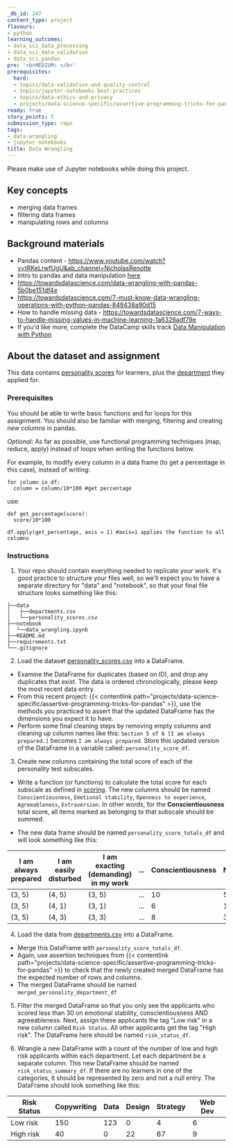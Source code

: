 ```yaml
---
_db_id: 247
content_type: project
flavours:
- python
learning_outcomes:
- data_sci_data_processing
- data_sci_data_validation
- data_sci_pandas
pre: '<b>MEDIUM: </b>'
prerequisites:
  hard:
  - topics/data-validation-and-quality-control
  - topics/jupyter-notebooks-best-practices
  - topics/data-ethics-and-privacy
  - projects/data-science-specific/assertive-programming-tricks-for-pandas
ready: true
story_points: 5
submission_type: repo
tags:
- data-wrangling
- jupyter-notebooks
title: Data Wrangling
---
```


Please make use of Jupyter notebooks while doing this project.
## Key concepts

- merging data frames
- filtering data frames
- manipulating rows and columns

## Background materials

- Pandas content - https://www.youtube.com/watch?v=tRKeLrwfUgU&ab_channel=NicholasRenotte 
- Intro to pandas and data manipulation [here](https://www.kaggle.com/learn/pandas)
- https://towardsdatascience.com/data-wrangling-with-pandas-5b0be151df4e
- https://towardsdatascience.com/7-must-know-data-wrangling-operations-with-python-pandas-849438a90d15
- How to handle missing data - https://towardsdatascience.com/7-ways-to-handle-missing-values-in-machine-learning-1a6326adf79e
- If you'd like more, complete the DataCamp skills track [Data Manipulation with Python](https://www.datacamp.com/tracks/data-manipulation-with-python)

## About the dataset and assignment

This data contains [personality scores](personality_scores.csv) for learners, plus the [department](departments.csv) they applied for.

### Prerequisites

You should be able to write basic functions and for loops for this assignment. You should also be familiar with merging, filtering and creating new columns in pandas.

_Optional:_
As far as possible, use functional programming techniques (map, reduce, apply) instead of loops when writing the functions below.

For example, to modify every column in a data frame (to get a percentage in this case), instead of writing:

```
for column in df:
  column = column/10*100 #get percentage
```

use:

```
def get_percentage(score):
  score/10*100

df.apply(get_percentage, axis = 1) #axis=1 applies the function to all columns
```

### Instructions

1. Your repo should contain everything needed to replicate your work. It's good practice to structure your files well, so we'll expect you to have a separate directory for "data" and "notebook", so that your final file structure looks something like this: 

```
├──data
│   ├──departments.csv
│   └──personality_scores.csv 
├──notebook
│  └──data_wrangling.ipynb
├──README.md
├──requirements.txt
└──.gitignore 
```
2. Load the dataset [personality_scores.csv](personality_scores.csv) into a DataFrame. 

- Examine the DataFrame for duplicates (based on ID), and drop any duplicates that exist. The data is ordered chronologically, please keep the most recent data entry. 
- From this recent project: {{< contentlink path="projects/data-science-specific/assertive-programming-tricks-for-pandas" >}}, use the methods you practiced to assert that the updated DataFrame has the dimensions you expect it to have. 
- Perform some final cleaning steps by removing empty columns and cleaning up column names like this: `Section 5 of 6 [I am always prepared.]` becomes `I am always prepared`. Store this updated version of the DataFrame in a variable called: `personality_score_df`.


3. Create new columns containing the total score of each of the personality test subscales. 

- Write a function (or functions) to calculate the total score for each subscale as defined in [scoring](scoring.txt). The new columns should be named `Conscientiousness`, `Emotional stability`, `Openness to experience`, `Agreeableness`, `Extraversion`. In other words, for the **Conscientiousness** total score, all items marked as belonging to that subscale should be summed.

- The new data frame should be named `personality_score_totals_df` and will look something like this:

| I am always prepared | I am easily disturbed | I am exacting (demanding) in my work | ... | Conscientiousness | Neuroticism |
| -------------------- | --------------------- | ------------------------------------ | --- | ----------------- | ------------------- |
| (3, 5)               | (4, 5)                | (3, 5)                               | ... | 10                | 5                   |
| (3, 5)               | (4, 1)                | (3, 1)                               | ... | 6                 | 1                   |
| (3, 5)               | (4, 3)                | (3, 3)                               | ... | 8                 | 3                   |

4. Load the data from [departments.csv](departments.csv) into a DataFrame. 

- Merge this DataFrame with `personality_score_totals_df`. 
- Again, use assertion techniques from {{< contentlink path="projects/data-science-specific/assertive-programming-tricks-for-pandas" >}} to check that the newly created merged DataFrame has the expected number of rows and columns. 
- The merged DataFrame should be named `merged_personality_department_df`

5. Filter the merged DataFrame so that you only see the applicants who scored less than 30 on emotional stability, conscientiousness AND agreeableness. 
Next, assign these applicants the tag "Low risk" in a new column called `Risk Status`. All other applicants get the tag "High risk". The DataFrame here should be named `risk_status_df`.

6. Wrangle a new DataFrame with a count of the number of low and high risk applicants within each department. Let each department be a separate column. This new DataFrame should be named `risk_status_summary_df`. If there are no learners in one of the categories, it should be represented by zero and not a null entry. The DataFrame should look something like this:

| Risk Status  | Copywriting | Data | Design | Strategy  |  Web Dev |
| ------------ | ----------  | ---- | ------ | -------   | -------- |
| Low risk     | 150         | 123  | 0      | 4         | 6        |
| High risk    | 40          | 0    | 22     | 67        | 9        |
